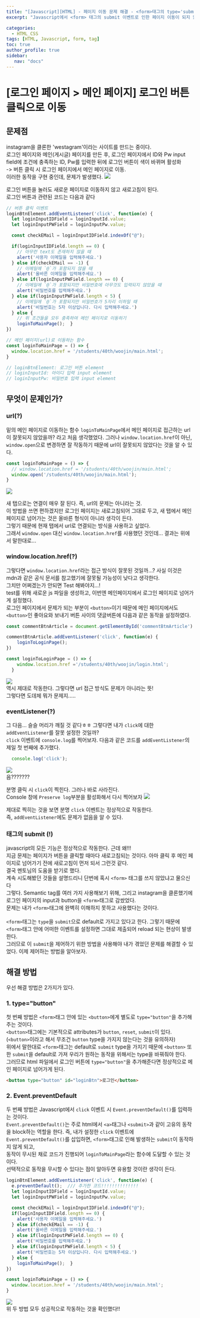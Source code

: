 ```yaml
---
title: "[Javascript][HTML] - 페이지 이동 문제 해결 - <form>태그의 type='submit'"
excerpt: "Javascript에서 <form> 태그의 submit 이벤트로 인한 페이지 이동이 되지 않는 문제 해결하는 방법을 알아보자."

categories: 
  - HTML_CSS
tags: [HTML, Javascript, form, tag]
toc: true
author_profile: true 
sidebar:
   nav: "docs"
---
```


# [로그인 페이지 > 메인 페이지] 로그인 버튼 클릭으로 이동

## 문제점
instagram을 클론한 'westagram'이라는 사이트를 만드는 중이다. <br> 로그인 페이지와 메인(게시글) 페이지를 만든 후, 로그인 페이지에서 ID와 Pw input field에 조건에 충족하는 ID, Pw를 입력한 뒤에 로그인 버튼이 색이 바뀌며 활성화 <br> -> 버튼 클릭 시 로그인 페이지에서 메인 페이지로 이동. <br> 이러한 동작을 구현 중인데, 문제가 발생했다.
<img  src="/assets/images/20221120/Westagramloginvideo1.gif">
<br>

 로그인 버튼을 눌러도 새로운 페이지로 이동하지 않고 새로고침이 된다. <br>
로그인 버튼과 관련된 코드는 다음과 같다
```javascript
// 버튼 클릭 이벤트
loginBtnElement.addEventListener('click', function(e) {
  let loginInputIDField = loginInputId.value;
  let loginInputPWField = loginInputPw.value;

  const checkEMail = loginInputIDField.indexOf("@");

  if(loginInputIDField.length == 0) {
    // 아무런 text도 존재하지 않을 때
    alert('사용자 이메일을 입력해주세요.')  
  } else if(checkEMail == -1) {
    // 이메일에 `@`가 포함되지 않을 때
    alert('올바른 이메일을 입력해주세요.')  
  } else if(loginInputPWField.length == 0) {
    // 이메일에 `@`가 포함되지만 비밀번호에 아무것도 입력되지 않았을 때
    alert('비밀번호를 입력해주세요.')  
  } else if(loginInputPWField.length < 5) {
    // 이메일에 `@`가 포함되지만 비밀번호가 5자리 이하일 때
    alert('비밀번호는 5자 이상입니다. 다시 입력해주세요.')  
  } else {
    // 위 조건들을 모두 충족하여 메인 페이지로 이동하기
    loginToMainPage();  }  
})

// 메인 페이지(url)로 이동하는 함수
const loginToMainPage = () => {
  window.location.href = '/students/40th/woojin/main.html';
}

// loginBtnElement: 로그인 버튼 element
// loginInputId: 아이디 입력 input element
// loginInputPw: 비밀번호 입력 input element
```

## 무엇이 문제인가?
### url(?)
밑의 메인 페이지로 이동하는 함수 `loginToMainPage`에서 메인 페이지로 접근하는 url이 잘못되지 않았을까? 라고 처음 생각했었다.
그러나 `window.location.href`이 아닌, `window.open`으로 변경하면 잘 작동하기 때문에 url이 잘못되지 않았다는 것을 알 수 있다.
```javascript
const loginToMainPage = () => {
  // window.location.href = '/students/40th/woojin/main.html';
  window.open('/students/40th/woojin/main.html');
}
```
<img  src="/assets/images/20221120/Westagramloginvideo2_windowopen.gif"> <br>

새 탭으로는 연결이 매우 잘 된다. 즉, url의 문제는 아니라는 것. <br>
이 방법을 쓰면 편하겠지만 로그인 페이지는 새로고침되어 그대로 두고, 새 탭에서 메인 페이지로 넘어가는 것은 올바른 형식이 아니라 생각이 든다. <br> 
그렇기 때문에 현재 탭에서 url로 연결되는 방식을 사용하고 싶었다. <br>
그래서 `window.open` 대신 `window.location.href`를 사용했던 것인데... 결과는 위에서 말한대로...

### window.location.href(?)
그렇다면 `window.location.href`라는 접근 방식이 잘못된 것일까...? 사실 이것은 mdn과 같은 공식 문서를 참고했기에 잘못될 가능성이 낮다고 생각한다. <br>
그치만 어쩌겠는가 안되면 Test 해봐야지...! <br>
test를 위해 새로운 js 파일을 생성하고, 이번엔 메인페이지에서 로그인 페이지로 넘어가게 설정했다. <br>
로그인 페이지에서 문제가 되는 부분이 `<button>`이기 때문에 메인 페이지에서도 `<button>`인 좋아요와 보내기 버튼 사이의 댓글버튼에 다음과 같은 동작을 설정하였다.
```javascript
const commentBtnArticle = document.getElementById('commentBtmArticle')

commentBtnArticle.addEventListener('click', function(e) {
    loginToLoginPage();
})

const loginToLoginPage = () => {
    window.location.href ='/students/40th/woojin/login.html';
  } 
```
<img  src="/assets/images/20221120/Westagramloginvideo3_windowlocation.gif"> <br>
역시 제대로 작동한다. 그렇다면 url 접근 방식도 문제가 아니라는 뜻! <br>
그렇다면 도데체 뭐가 문제지.....

### eventListener(?)
그 다음... 슬슬 머리가 깨질 것 같다ㅎㅎ 그렇다면 내가 `click`에 대한 `addEventListener`를 잘못 설정한 것일까? <br>
`click` 이벤트에 `console.log`를 찍어보자. 다음과 같은 코드를 `addEventListener`의 제일 첫 번째에 추가했다.
```javascript
  console.log('click');
```
<img  src="/assets/images/20221120/Westagramloginvideo4_clickevent.gif"> <br>
음??????? <br>

분명 클릭 시 `click`이 찍힌다. 그러나 바로 사라진다. <br>
Console 창에 `Preserve log`부분을 활성화해서 다시 찍어보자
<img  src="/assets/images/20221120/Westagramloginvideo5_consolelog.gif"> <br>

제대로 찍히는 것을 보면 분명 `click` 이벤트는 정상적으로 작동한다. <br>
즉, `addEventListener`에도 문제가 없음을 알 수 있다.

### <form> 태그의 submit (!)
javascript의 모든 기능은 정상적으로 작동한다. 근데 왜!!! <br>
지금 문제는 페이지가 버튼을 클릭할 때마다 새로고침되는 것이다. 아마 클릭 후 메인 페이지로 넘어가기 전에 새로고침이 먼저 되서 그런것 같다. <br>
결국 멘토님의 도움을 받기로 했다. <br>
계속 시도해봤던 것들을 설명드리니 단번에 혹시 `<form>` 태그를 쓰지 않았냐고 물으신다 <br>
그렇다. Semantic tag를 여러 가지 사용해보기 위해, 그리고 instagram을 클론했기에 로그인 페이지의 input과 button을 `<form>`태그로 감쌌었다. <br>
문제는 내가 `<form>`태그에 완벽히 이해하지 못하고 사용했다는 것이다.
<br><br>
`<form>`태그는 `type`을 `submit`으로 default로 가지고 있다고 한다. 그렇기 때문에 `<form>`태그 안에 어떠한 이벤트를 설정하면 그대로 제출되어 reload 되는 현상이 발생한다. <br>
그러므로 이 `submit`을 제어하기 위한 방법을 사용해야 내가 겪었던 문제를 해결할 수 있었다. 이제 제어하는 방법을 알아보자.

## 해결 방법
우선 해결 방법은 2가지가 있다.
### 1. type="button"
첫 번째 방법은 `<form>`태그 안에 있는 `<button>`에게 별도로 `type="button"`을 추가해주는 것이다.<br>
`<button>`태그에는 기본적으로 attributes가 `button`, `reset`, `submit`이 있다.(`<button>`이라고 해서 무조건 `button` type을 가지지 않는다는 것을 유의하자) <br>
위에서 말한대로 `<form>`태그는 default로 `submit` type을 가지기 때문에 `<button>` 또한 `submit`을 default로 가져 우리가 원하는 동작을 위해서는 type을 바꿔줘야 한다.<br>
그러므로 html 파일에서 로그인 버튼에 `type="button"`을 추가해준다면 정상적으로 메인 페이지로 넘어가게 된다.
```html
<button type="button" id="loginBtn">로그인</button>
```


### 2. Event.preventDefault
두 번째 방법은 Javascript에서 `click` 이벤트 시 `Event.preventDefault()`를 입력하는 것이다.<br>
`Event.preventDefault()`는 주로 html에서 `<a>`태그나 `<submit>`과 같이 고유의 동작을 block하는 역할을 한다.
즉, 내가 설정한 `click` 이벤트에 `Event.preventDefault()`를 삽입하면, `<form>`태그로 인해 발생하는 `submit`이 동작하지 않게 되고,<br>
동작이 무시된 채로 코드가 진행되어 `loginToMainPage`라는 함수에 도달할 수 있는 것이다. <br>
선택적으로 동작을 무시할 수 있다는 점이 알아두면 유용할 것이란 생각이 든다.
```javascript
loginBtnElement.addEventListener('click', function(e) {
  e.preventDefault();  /// 추가한 코드!!!!!!!!!!!!!!
  let loginInputIDField = loginInputId.value;
  let loginInputPWField = loginInputPw.value;

  const checkEMail = loginInputIDField.indexOf("@");
  if(loginInputIDField.length == 0) {
    alert('사용자 이메일을 입력해주세요.')
  } else if(checkEMail == -1) {
    alert('올바른 이메일을 입력해주세요.')
  } else if(loginInputPWField.length == 0) {
    alert('비밀번호를 입력해주세요.')
  } else if(loginInputPWField.length < 5) {
    alert('비밀번호는 5자 이상입니다. 다시 입력해주세요.')
  } else {
    loginToMainPage();  }
})

const loginToMainPage = () => {
  window.location.href = '/students/40th/woojin/main.html';  
}
```
<img  src="/assets/images/20221120/Westagramloginvideo6_success.gif"> <br>
위 두 방법 모두 성공적으로 작동하는 것을 확인했다!!

